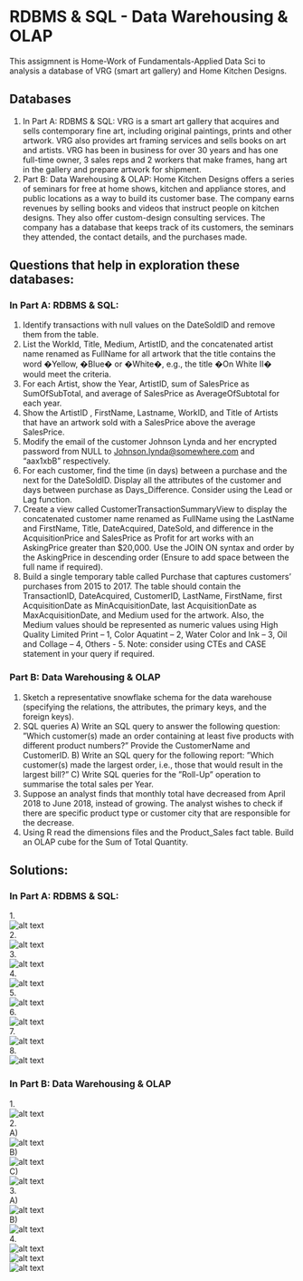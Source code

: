 # RDBMS & SQL - Data Warehousing & OLAP

This assigmnent is Home-Work of Fundamentals-Applied Data Sci to analysis a database of VRG (smart art gallery) and Home Kitchen Designs.

## Databases
1. In Part A: RDBMS & SQL:
	VRG is a smart art gallery that acquires and sells contemporary fine art, including original paintings, prints and other artwork. VRG also provides art framing services and sells books on art and artists. VRG has been in business for over 30 years and has one full-time owner, 3 sales reps and 2 workers that make frames, hang art in the gallery and prepare artwork for shipment.
2. Part B: Data Warehousing & OLAP:
	Home Kitchen Designs offers a series of seminars for free at home shows, kitchen and appliance stores, and public locations as a way to build its customer base. The company earns revenues by selling books and videos that instruct people on kitchen designs. They also offer custom-design consulting services. The company has a database that keeps track of its customers, the seminars they attended, the contact details, and the purchases made.

##  Questions that help in exploration these databases:
### In Part A: RDBMS & SQL:
 1.	Identify transactions with null values on the DateSoldID and remove them from the table.
 2. List the WorkId, Title, Medium, ArtistID, and the concatenated artist name renamed as FullName for all artwork that the title contains the word �Yellow, �Blue� or �White�, e.g., the title �On White II� would meet the criteria.
 3.	For each Artist, show the Year, ArtistID, sum of SalesPrice as SumOfSubTotal, and average of SalesPrice as AverageOfSubtotal for each year.
 4. Show the ArtistID , FirstName, Lastname, WorkID, and Title of Artists that have an artwork sold with a SalesPrice above the average SalesPrice.
 5. Modify the email of the customer Johnson Lynda and her encrypted password from NULL to Johnson.lynda@somewhere.com and “aax1xbB” respectively.
 6. For each customer, find the time (in days) between a purchase and the next for the DateSoldID. Display all the attributes of the customer and days between purchase as Days_Difference. Consider using the Lead or Lag function.
7. Create a view called CustomerTransactionSummaryView to display the concatenated customer name renamed as FullName using the LastName and FirstName, Title, DateAcquired, DateSold, and difference in the AcquisitionPrice and SalesPrice as Profit for art works with an AskingPrice greater than $20,000. Use the JOIN ON syntax and order by the AskingPrice in descending order (Ensure to add space between the full name if required).
8. Build a single temporary table called Purchase that captures customers’ purchases from 2015 to 2017. The table should contain the TransactionID, DateAcquired, CustomerID, LastName, FirstName, first AcquisitionDate as MinAcquisitionDate, last AcquisitionDate as MaxAcquisitionDate, and Medium used for the artwork. Also, the Medium values should be represented as numeric values using High Quality Limited Print – 1, Color Aquatint – 2, Water Color and Ink – 3, Oil and Collage – 4, Others - 5. Note: consider using CTEs and CASE statement in your query if required.
 ### Part B: Data Warehousing & OLAP
1. Sketch a representative snowflake schema for the data warehouse (specifying the relations, the attributes, the primary keys, and the foreign keys).
2. SQL queries
 	A) Write an SQL query to answer the following question: ”Which customer(s) made an order containing at least five products with different product numbers?” Provide the CustomerName and CustomerID.
	B) Write an SQL query for the following report: ”Which customer(s) made the largest order, i.e., those that would result in the largest bill?”
	C) Write SQL queries for the ”Roll-Up” operation to summarise the total sales per Year.
3. Suppose an analyst finds that monthly total have decreased from April 2018 to June 2018, instead of growing. The analyst wishes to check if there are specific product type or customer city that are responsible for the decrease.
4. Using R read the dimensions files and the Product_Sales fact table. Build an OLAP cube for the Sum of Total
Quantity.
## Solutions:
### In Part A: RDBMS & SQL:
1.\
![alt text](Images_Solutiuon(FADS)/QP1_1.jpg)\
2.\
![alt text](Images_Solutiuon(FADS)/QP1_2.jpg)\
3.\
![alt text](Images_Solutiuon(FADS)/QP1_3.jpg)\
4.\
![alt text](Images_Solutiuon(FADS)/QP1_4.jpg)\
5.\
![alt text](Images_Solutiuon(FADS)/QP1_5.jpg)\
6.\
![alt text](Images_Solutiuon(FADS)/QP1_6.jpg)\
7.\
![alt text](Images_Solutiuon(FADS)/QP1_7.jpg)\
8.\
![alt text](Images_Solutiuon(FADS)/QP1_8.jpg)
### In Part B: Data Warehousing & OLAP

1.\
![alt text](Images_Solutiuon(FADS)/QP2_1.jpg)\
2.\
A)\
![alt text](Images_Solutiuon(FADS)/QP2_2.jpg)\
B)\
![alt text](Images_Solutiuon(FADS)/QP2_3.jpg)\
C)\
![alt text](Images_Solutiuon(FADS)/QP2_4.jpg)\
3.\
A)\
![alt text](Images_Solutiuon(FADS)/QP2_5.jpg)\
B)\
![alt text](Images_Solutiuon(FADS)/QP2_6.jpg)\
4.\
![alt text](Images_Solutiuon(FADS)/QP2_7.jpg)\
![alt text](Images_Solutiuon(FADS)/QP2_8_1.jpg)\
![alt text](Images_Solutiuon(FADS)/QP2_8_2.jpg)
